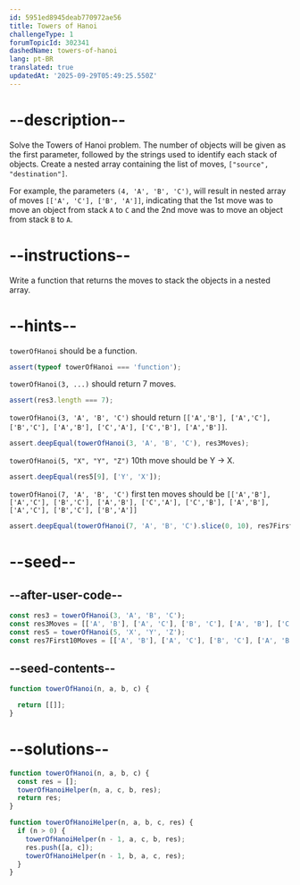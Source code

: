 ```yaml
---
id: 5951ed8945deab770972ae56
title: Towers of Hanoi
challengeType: 1
forumTopicId: 302341
dashedName: towers-of-hanoi
lang: pt-BR
translated: true
updatedAt: '2025-09-29T05:49:25.550Z'
---
```


# --description--

Solve the Towers of Hanoi problem. The number of objects will be given as the first parameter, followed by the strings used to identify each stack of objects. Create a nested array containing the list of moves, `["source", "destination"]`.
 
For example, the parameters `(4, 'A', 'B', 'C')`, will result in nested array of moves `[['A', 'C'], ['B', 'A']]`, indicating that the 1st move was to move an object from stack `A` to `C` and the 2nd move was to move an object from stack `B` to `A`.

# --instructions--

Write a function that returns the moves to stack the objects in a nested array.

# --hints--

`towerOfHanoi` should be a function.

```js
assert(typeof towerOfHanoi === 'function');
```

`towerOfHanoi(3, ...)` should return 7 moves.

```js
assert(res3.length === 7);
```

`towerOfHanoi(3, 'A', 'B', 'C')` should return `[['A','B'], ['A','C'], ['B','C'], ['A','B'], ['C','A'], ['C','B'], ['A','B']]`.

```js
assert.deepEqual(towerOfHanoi(3, 'A', 'B', 'C'), res3Moves);
```

`towerOfHanoi(5, "X", "Y", "Z")` 10th move should be Y -> X.

```js
assert.deepEqual(res5[9], ['Y', 'X']);
```

`towerOfHanoi(7, 'A', 'B', 'C')` first ten moves should be `[['A','B'], ['A','C'], ['B','C'], ['A','B'], ['C','A'], ['C','B'], ['A','B'], ['A','C'], ['B','C'], ['B','A']]`

```js
assert.deepEqual(towerOfHanoi(7, 'A', 'B', 'C').slice(0, 10), res7First10Moves);
```

# --seed--

## --after-user-code--

```js
const res3 = towerOfHanoi(3, 'A', 'B', 'C');
const res3Moves = [['A', 'B'], ['A', 'C'], ['B', 'C'], ['A', 'B'], ['C', 'A'], ['C', 'B'], ['A', 'B']];
const res5 = towerOfHanoi(5, 'X', 'Y', 'Z');
const res7First10Moves = [['A', 'B'], ['A', 'C'], ['B', 'C'], ['A', 'B'], ['C', 'A'], ['C', 'B'], ['A', 'B'], ['A', 'C'], ['B', 'C'], ['B', 'A']];
```

## --seed-contents--

```js
function towerOfHanoi(n, a, b, c) {

  return [[]];
}
```

# --solutions--

```js
function towerOfHanoi(n, a, b, c) {
  const res = [];
  towerOfHanoiHelper(n, a, c, b, res);
  return res;
}

function towerOfHanoiHelper(n, a, b, c, res) {
  if (n > 0) {
    towerOfHanoiHelper(n - 1, a, c, b, res);
    res.push([a, c]);
    towerOfHanoiHelper(n - 1, b, a, c, res);
  }
}
```
